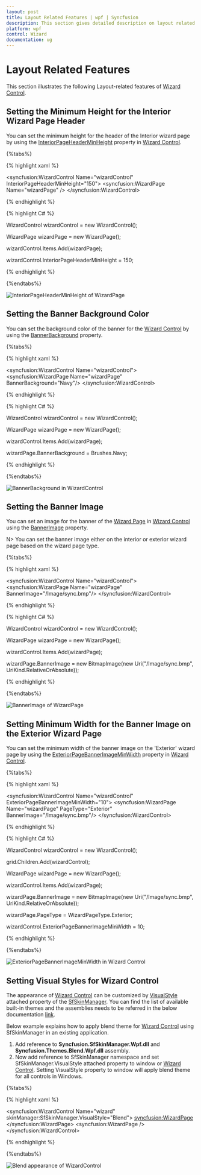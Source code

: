 ```yaml
---
layout: post
title: Layout Related Features | wpf | Syncfusion
description: This section gives detailed description on layout related features and their functions of the WizardControl.
platform: wpf
control: Wizard
documentation: ug
---
```


# Layout Related Features

This section illustrates the following Layout-related features of [Wizard Control](https://help.syncfusion.com/cr/cref_files/wpf/Syncfusion.Tools.Wpf~Syncfusion.Windows.Tools.Controls.WizardControl.html).

## Setting the Minimum Height for the Interior Wizard Page Header

You can set the minimum height for the header of the Interior wizard page by using the [InteriorPageHeaderMinHeight](https://help.syncfusion.com/cr/cref_files/wpf/Syncfusion.Tools.Wpf~Syncfusion.Windows.Tools.Controls.WizardControl~InteriorPageHeaderMinHeight.html) property in [Wizard Control](https://help.syncfusion.com/cr/cref_files/wpf/Syncfusion.Tools.Wpf~Syncfusion.Windows.Tools.Controls.WizardControl.html).

{%tabs%}

{% highlight xaml %}

<syncfusion:WizardControl Name="wizardControl" InteriorPageHeaderMinHeight="150">
    <syncfusion:WizardPage Name="wizardPage" />
</syncfusion:WizardControl>

{% endhighlight %}

{% highlight C# %}

WizardControl wizardControl = new WizardControl();

WizardPage wizardPage = new WizardPage();

wizardControl.Items.Add(wizardPage);

wizardControl.InteriorPageHeaderMinHeight = 150; 

{% endhighlight %}

{%endtabs%}

![InteriorPageHeaderMinHeight of WizardPage](Layout-Related-Features_images/Layout-Related-Features_img1.jpeg)

## Setting the Banner Background Color

You can set the background color of the banner for the [Wizard Control](https://help.syncfusion.com/cr/cref_files/wpf/Syncfusion.Tools.Wpf~Syncfusion.Windows.Tools.Controls.WizardControl.html) by using the [BannerBackground](https://help.syncfusion.com/cr/cref_files/wpf/Syncfusion.Tools.Wpf~Syncfusion.Windows.Tools.Controls.WizardPage~BannerBackground.html) property. 

{%tabs%}

{% highlight xaml %}

<syncfusion:WizardControl Name="wizardControl">
    <syncfusion:WizardPage Name="wizardPage" BannerBackground="Navy"/>
</syncfusion:WizardControl>

{% endhighlight %}

{% highlight C# %}

WizardControl wizardControl = new WizardControl();

WizardPage wizardPage = new WizardPage();

wizardControl.Items.Add(wizardPage);

wizardPage.BannerBackground = Brushes.Navy;

{% endhighlight %}

{%endtabs%}

![BannerBackground in WizardControl](Layout-Related-Features_images/Layout-Related-Features_img2.jpeg)

## Setting the Banner Image

You can set an image for the banner of the [Wizard Page](https://help.syncfusion.com/cr/cref_files/wpf/Syncfusion.Tools.Wpf~Syncfusion.Windows.Tools.Controls.WizardPage.html) in  [Wizard Control](https://help.syncfusion.com/cr/cref_files/wpf/Syncfusion.Tools.Wpf~Syncfusion.Windows.Tools.Controls.WizardControl.html)
 using the [BannerImage](https://help.syncfusion.com/cr/cref_files/wpf/Syncfusion.Tools.Wpf~Syncfusion.Windows.Tools.Controls.WizardPage~BannerImage.html) property.

N> You can set the banner image either on the interior or exterior wizard page based on the wizard page type.

{%tabs%}

{% highlight xaml %}

<syncfusion:WizardControl Name="wizardControl">
    <syncfusion:WizardPage Name="wizardPage" BannerImage="/Image/sync.bmp"/>
</syncfusion:WizardControl>

{% endhighlight %}

{% highlight C# %}

WizardControl wizardControl = new WizardControl();

WizardPage wizardPage = new WizardPage();

wizardControl.Items.Add(wizardPage);

wizardPage.BannerImage = new BitmapImage(new Uri("/Image/sync.bmp", UriKind.RelativeOrAbsolute));  

{% endhighlight %}

{%endtabs%}

![BannerImage of WizardPage](Layout-Related-Features_images/Layout-Related-Features_img3.jpeg)

## Setting Minimum Width for the Banner Image on the Exterior Wizard Page

You can set the minimum width of the banner image on the 'Exterior' wizard page by using the [ExteriorPageBannerImageMinWidth](https://help.syncfusion.com/cr/cref_files/wpf/Syncfusion.Tools.Wpf~Syncfusion.Windows.Tools.Controls.WizardControl~ExteriorPageBannerImageMinWidth.html) property in [Wizard Control](https://help.syncfusion.com/cr/cref_files/wpf/Syncfusion.Tools.Wpf~Syncfusion.Windows.Tools.Controls.WizardControl.html).

{%tabs%}

{% highlight xaml %}

<syncfusion:WizardControl Name="wizardControl" ExteriorPageBannerImageMinWidth="10">
    <syncfusion:WizardPage Name="wizardPage" PageType="Exterior" BannerImage="/Image/sync.bmp"/>
</syncfusion:WizardControl>

{% endhighlight %}

{% highlight C# %}

WizardControl wizardControl = new WizardControl();

grid.Children.Add(wizardControl);

WizardPage wizardPage = new WizardPage();

wizardControl.Items.Add(wizardPage);

wizardPage.BannerImage = new BitmapImage(new Uri("/Image/sync.bmp", UriKind.RelativeOrAbsolute));

wizardPage.PageType = WizardPageType.Exterior;

wizardControl.ExteriorPageBannerImageMinWidth = 10;

{% endhighlight %}

{%endtabs%}

![ExteriorPageBannerImageMinWidth in Wizard Control](Layout-Related-Features_images/Layout-Related-Features_img4.jpeg)

## Setting Visual Styles for Wizard Control

The appearance of [Wizard Control](https://help.syncfusion.com/cr/cref_files/wpf/Syncfusion.Tools.Wpf~Syncfusion.Windows.Tools.Controls.WizardControl.html) can be customized by [VisualStyle](https://help.syncfusion.com/cr/cref_files/wpf/Syncfusion.SfSkinManager.WPF~Syncfusion.SfSkinManager.VisualStyles.html) attached property of the [SfSkinManager](https://help.syncfusion.com/cr/cref_files/wpf/Syncfusion.SfSkinManager.WPF~Syncfusion.SfSkinManager.VisualStyles.html). You can find the list of available built-in themes and the assemblies needs to be referred in the below documentation [link](https://help.syncfusion.com/wpf/themes/getting-started).

Below example explains how to apply blend theme for [Wizard Control](https://help.syncfusion.com/cr/cref_files/wpf/Syncfusion.Tools.Wpf~Syncfusion.Windows.Tools.Controls.WizardControl.html) using SfSkinManager in an existing application.

1. Add reference to **Syncfusion.SfSkinManager.Wpf.dll** and **Syncfusion.Themes.Blend.Wpf.dll** assembly.
2. Now add reference to SfSkinManager namespace and set SfSkinManager.VisualStyle attached property to window or [Wizard Control](https://help.syncfusion.com/cr/cref_files/wpf/Syncfusion.Tools.Wpf~Syncfusion.Windows.Tools.Controls.WizardControl.html). Setting VisualStyle property to window will apply blend theme for all controls in Windows.

{%tabs%}

{% highlight xaml %}

<Window
    xmlns="http://schemas.microsoft.com/winfx/2006/xaml/presentation"
    xmlns:x="http://schemas.microsoft.com/winfx/2006/xaml"
    xmlns:d="http://schemas.microsoft.com/expression/blend/2008"
    xmlns:mc="http://schemas.openxmlformats.org/markup-compatibility/2006"
    xmlns:local="clr-namespace:WPF_ForDocumentation"
    xmlns:syncfusion="http://schemas.syncfusion.com/wpf" 
    x:Class="WPF_ForDocumentation.MainWindow"
    xmlns:skinManager="clr-namespace:Syncfusion.SfSkinManager;assembly=Syncfusion.SfSkinManager.WPF" 
    mc:Ignorable="d"
    Name="mainWindow"
    Title="MainWindow" Height="350" Width="500" >
    <syncfusion:WizardControl Name="wizard" skinManager:SfSkinManager.VisualStyle="Blend">
        <syncfusion:WizardPage>
           <TextBlock Text="This is an example project for themes in Wizard control" />
        </syncfusion:WizardPage>
        <syncfusion:WizardPage />
    </syncfusion:WizardControl>
</Window>


{% endhighlight %}

{%endtabs%}

![Blend appearance of WizardControl](Layout-Related-Features_images/Layout-Related-Features_img5.png)



